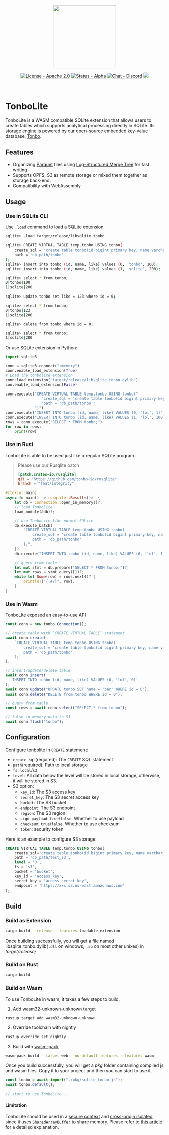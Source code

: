 <p align="center">
    <picture>
      <img src="https://github.com/user-attachments/assets/a9b74b54-38c6-47a3-9a88-5c91e5f2d7d2" width="200"/>
    </picture>
</p>

<p align="center">
    <a href="https://github.com/tonbo-io/tonbolite/blob/main/LICENSE"><img src="https://img.shields.io/badge/license-Apache_2.0-green" alt="License - Apache 2.0"></a>
    <a href="#roadmap"><img src="https://img.shields.io/badge/status-alpha-orange" alt="Status - Alpha"></a>
    <a href="https://discord.electric-sql.com"><img src="https://img.shields.io/discord/1270294987355197460?color=5969EA&label=discord" alt="Chat - Discord"></a>
    <a href="https://x.com/tonboio" target="_blank"><img src="https://img.shields.io/twitter/follow/nestframework.svg?style=social&label=Follow @tonboio"></a>
</p>

<br />

# TonboLite

TonboLite is a WASM compatible SQLite extension that allows users to create tables which supports analytical processing directly in SQLite. Its storage engine is powered by our open-source embedded key-value database, [Tonbo](https://github.com/tonbo-io/tonbo).

## Features
- Organizing [Parquet](https://parquet.apache.org/) files using [Log-Structured Merge Tree](https://en.wikipedia.org/wiki/Log-structured_merge-tree) for fast writing
- Supports OPFS, S3 as remote storage or mixed them together as storage back-end.
- Compatibility with WebAssembly

## Usage

### Use in SQLite CLI
Use [`.load`](https://www.sqlite.org/cli.html#loading_extensions) command to load a SQLite extension
```bash
sqlite> .load target/release/libsqlite_tonbo

sqlite> CREATE VIRTUAL TABLE temp.tonbo USING tonbo(
    create_sql = 'create table tonbo(id bigint primary key, name varchar, like int)',
    path = 'db_path/tonbo'
);
sqlite> insert into tonbo (id, name, like) values (0, 'tonbo', 100);
sqlite> insert into tonbo (id, name, like) values (1, 'sqlite', 200);

sqlite> select * from tonbo;
0|tonbo|100
1|sqlite|200

sqlite> update tonbo set like = 123 where id = 0;

sqlite> select * from tonbo;
0|tonbo|123
1|sqlite|200

sqlite> delete from tonbo where id = 0;

sqlite> select * from tonbo;
1|sqlite|200
```

Or use SQLite extension in Python:
```python
import sqlite3

conn = sqlite3.connect(":memory")
conn.enable_load_extension(True)
# Load the tonbolite extension
conn.load_extension("target/release/libsqlite_tonbo.dylib")
con.enable_load_extension(False)

conn.execute("CREATE VIRTUAL TABLE temp.tonbo USING tonbo("
                "create_sql = 'create table tonbo(id bigint primary key, name varchar, like int)', "
                "path = 'db_path/tonbo'"
             ")")
conn.execute("INSERT INTO tonbo (id, name, like) VALUES (0, 'lol', 1)")
conn.execute("INSERT INTO tonbo (id, name, like) VALUES (1, 'lol', 100)")
rows = conn.execute("SELECT * FROM tonbo;")
for row in rows:
    print(row)
```

### Use in Rust
TonboLite is able to be used just like a regular SQLite program.
> Please use our Rusqlite patch
> ```toml
> [patch.crates-io.rusqlite]
> git = "https://github.com/tonbo-io/rusqlite"
> branch = "feat/integrity"
> ```
```rust
#[tokio::main]
async fn main() -> rusqlite::Result<()>  {
    let db = Connection::open_in_memory()?;
    // load TonboLite
    load_module(&db)?;

    // use TonboLite like normal SQLite
    db.execute_batch(
        "CREATE VIRTUAL TABLE temp.tonbo USING tonbo(
            create_sql = 'create table tonbo(id bigint primary key, name varchar, like int)'
            path = 'db_path/tonbo'
        );",
    )?;
    db.execute("INSERT INTO tonbo (id, name, like) VALUES (0, 'lol', 1)", [])?;

    // query from table
    let mut stmt = db.prepare("SELECT * FROM tonbo;")?;
    let mut rows = stmt.query([])?;
    while let Some(row) = rows.next()? {
        println!("{:#?}", row);
    }
}
```


### Use in Wasm

TonboLite exposed an easy-to-use API

```js
const conn = new tonbo.Connection();

// create table with `CREATE VIRTUAL TABLE` statement
await conn.create(
    `CREATE VIRTUAL TABLE temp.tonbo USING tonbo(
        create_sql = 'create table tonbo(id bigint primary key, name varchar, like int)',
        path = 'db_path/tonbo'
    );`
);

// insert/update/delete table
await conn.insert(
  `INSERT INTO tonbo (id, name, like) VALUES (0, 'lol', 0)`
);
await conn.update("UPDATE tonbo SET name = 'bar' WHERE id = 0");
await conn.delete("DELETE from tonbo WHERE id = 0");

// query from table
const rows = await conn.select("SELECT * from tonbo");

// fulsh in-memory data to S3
await conn.flush("tonbo");
```

## Configuration
Configure tonbolite in `CREATE` statement:
- `create_sql`(required): The `CREATE` SQL statement
- `path`(required): Path to local storage
- `fs`: `local`/`s3`
- `level`: All data below the level will be stored in local storage, otherwise, it will be stored in S3.
- S3 option:
  - `key_id`: The S3 access key
  - `secret_key`: The S3 secret access key
  - `bucket`: The S3 bucket
  - `endpoint`: The S3 endpoint
  - `region`: The S3 region
  - `sign_payload`: `true`/`false`. Whether to use payload
  - `checksum`: `true`/`false`. Whether to use checksum
  - `token`: security token

Here is an example to configure S3 storage:
```sql
CREATE VIRTUAL TABLE temp.tonbo USING tonbo(
    create_sql='create table tonbo(id bigint primary key, name varchar, like int)',
    path = 'db_path/test_s3',
    level = '0',
    fs = 's3',
    bucket = 'bucket',
    key_id = 'access_key',
    secret_key = 'access_secret_key',
    endpoint = 'https://xxx.s3.us-east.amazonaws.com'
);
```

## Build

### Build as Extension
```sh
cargo build --release --features loadable_extension
```
Once building successfully, you will get a file named libsqlite_tonbo.dylib(`.dll` on windows, `.so` on most other unixes) in *target/release/*
### Build on Rust

```sh
cargo build
```

### Build on Wasm

To use TonboLite in wasm, it takes a few steps to build.
1. Add wasm32-unknown-unknown target
```sh
rustup target add wasm32-unknown-unknown
```
2. Override toolchain with nightly
```sh
rustup override set nightly
```
3. Build with [wasm-pack](https://github.com/rustwasm/wasm-pack)
```sh
wasm-pack build --target web --no-default-features --features wasm
```

Once you build successfully, you will get a *pkg* folder containing compiled js and wasm files. Copy it to your project and then you can start to use it.
```js
const tonbo = await import("./pkg/sqlite_tonbo.js");
await tonbo.default();

// start to use TonboLite ...
```

#### Limitation
TonboLite should be used in a [secure context](https://developer.mozilla.org/en-US/docs/Web/Security/Secure_Contexts) and [cross-origin isolated](https://developer.mozilla.org/en-US/docs/Web/API/Window/crossOriginIsolated), since it uses [`SharedArrayBuffer`](https://developer.mozilla.org/en-US/docs/Web/JavaScript/Reference/Global_Objects/SharedArrayBuffer) to share memory. Please refer to [this article](https://web.dev/articles/coop-coep) for a detailed explanation.
